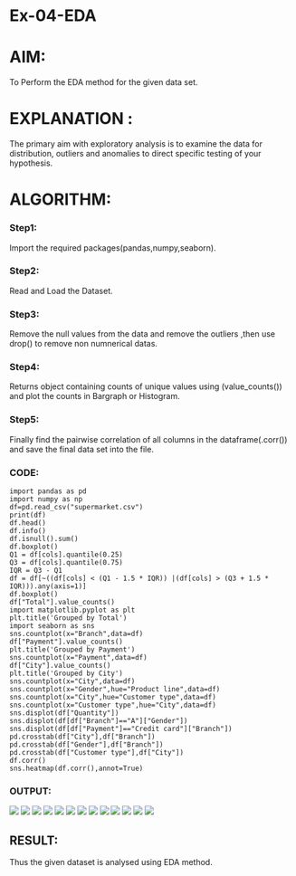 # Ex-04-EDA
# AIM:
To Perform the EDA method for the given data set.

# EXPLANATION :
The primary aim with exploratory analysis is to examine the data for distribution, outliers and anomalies to direct specific testing of your hypothesis.

# ALGORITHM:
### Step1:
Import the required packages(pandas,numpy,seaborn).

### Step2:
Read and Load the Dataset.

### Step3:
Remove the null values from the data and remove the outliers ,then use drop() to remove non numnerical datas.

### Step4:
Returns object containing counts of unique values using (value_counts()) and plot the counts in Bargraph or Histogram.

### Step5:
Finally find the pairwise correlation of all columns in the dataframe(.corr()) and save the final data set into the file.

### CODE:
```
import pandas as pd
import numpy as np
df=pd.read_csv("supermarket.csv")
print(df)
df.head()
df.info()
df.isnull().sum()
df.boxplot()
Q1 = df[cols].quantile(0.25)
Q3 = df[cols].quantile(0.75)
IQR = Q3 - Q1
df = df[~((df[cols] < (Q1 - 1.5 * IQR)) |(df[cols] > (Q3 + 1.5 * IQR))).any(axis=1)]
df.boxplot()
df["Total"].value_counts()
import matplotlib.pyplot as plt
plt.title('Grouped by Total')
import seaborn as sns
sns.countplot(x="Branch",data=df)
df["Payment"].value_counts()
plt.title('Grouped by Payment')
sns.countplot(x="Payment",data=df)
df["City"].value_counts()
plt.title('Grouped by City')
sns.countplot(x="City",data=df)
sns.countplot(x="Gender",hue="Product line",data=df)
sns.countplot(x="City",hue="Customer type",data=df)
sns.countplot(x="Customer type",hue="City",data=df)
sns.displot(df["Quantity"])
sns.displot(df[df["Branch"]=="A"]["Gender"])
sns.displot(df[df["Payment"]=="Credit card"]["Branch"])
pd.crosstab(df["City"],df["Branch"])
pd.crosstab(df["Gender"],df["Branch"])
pd.crosstab(df["Customer type"],df["City"])
df.corr()
sns.heatmap(df.corr(),annot=True)
```

### OUTPUT:
![](./1.jpg)
![](./2.jpg)
![](./3.jpg)
![](./4.jpg)
![](./5.jpg)
![](./6.jpg)
![](./7.jpg)
![](./8.jpg)
![](./9.jpg)
![](./10.jpg)
![](./11.jpg)
![](./12.jpg)
![](./13.jpg)


## RESULT:
Thus the given dataset is analysed using EDA method.
